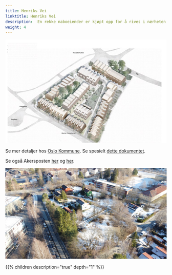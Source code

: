 ```yaml
---
title: Henriks Vei
linktitle: Henriks Vei
description:  En rekke naboeiender er kjøpt opp for å rives i nærheten av Setra 
weight: 4
---
```


![Henriks vei](henriksvei.jpg)

Se mer detaljer hos [Oslo Kommune](https://innsyn.pbe.oslo.kommune.no/saksinnsyn/casedet.asp?caseno=201809548). Se spesielt [dette dokumentet](https://innsyn.pbe.oslo.kommune.no/saksinnsyn/showfile.asp?jno=2018154196&fileid=8245831).

Se også Akersposten [her](https://akersposten.no/politikerne-stotter-utbygging-av-henriks-vei-pa-hovseter/19.2542) og [her](https://akersposten.no/nyheter/135-nye-leiligheter-i-byvillaer-pa-hovseter/19.2486).

![Henriks vei](DJI_0897.jpg "Slik ser området ut i dag")

{{% children description="true" depth="1" %}}
